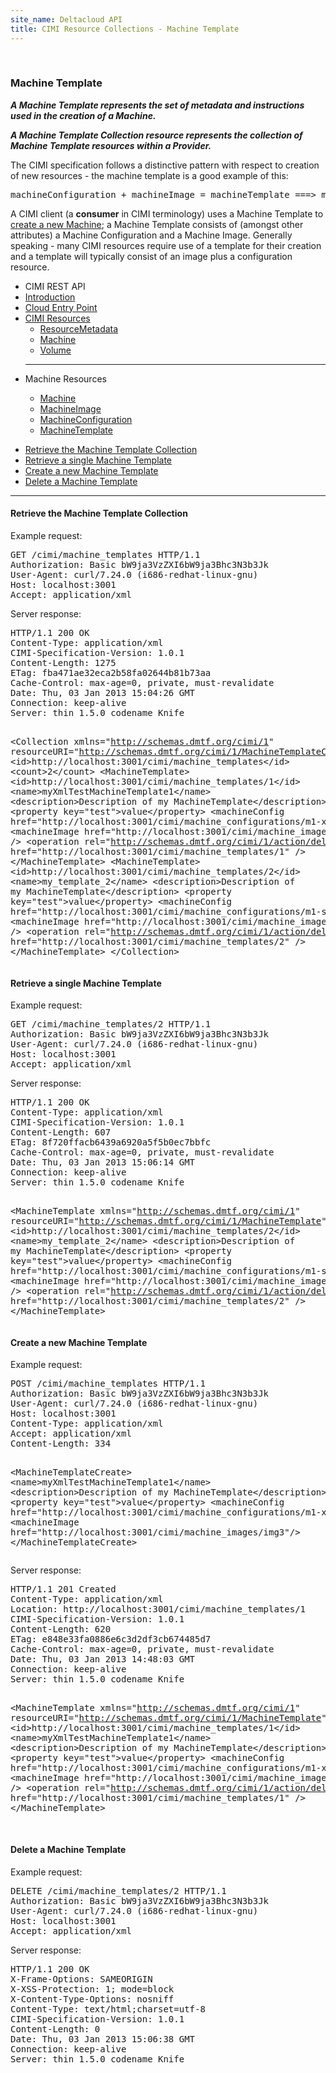 ```yaml
---
site_name: Deltacloud API
title: CIMI Resource Collections - Machine Template
---
```


<br/>

<div class="row">
  <div class="span9">

<h3 id="cimi-machine-template">Machine Template</h3>
<p>
<strong><em>
A Machine Template represents the set of metadata and instructions used in the creation of a Machine.

A Machine Template Collection resource represents the collection of Machine Template resources within
a Provider.
</em></strong>
</p>

<p>
The CIMI specification follows a distinctive pattern with respect to creation of new resources - the machine template is a good example of this:
</p>

<pre>
machineConfiguration + machineImage = machineTemplate ===> machine
</pre>

<p>
A CIMI client (a <strong>consumer</strong> in CIMI terminology) uses a Machine Template to <a href="/cimi-rest-collections.html#create-machine"> create a new Machine</a>; a Machine Template consists of (amongst other attributes) a Machine Configuration and a Machine Image. Generally speaking - many CIMI resources require use of a template for their creation and a template will typically consist of an image plus a configuration resource.
</p>

  </div>
  <div class="span3">

<ul class="nav nav-list well">
  <li class="nav-header">
    CIMI REST API
  </li>
  <li><a href="/cimi-rest.html">Introduction</a></li>
  <li><a href="/cimi-rest/cimi-rest-entry-point.html">Cloud Entry Point</a></li>
  <li class="dropdown">
    <a href="#" class="dropdown-toggle" data-toggle="dropdown">
      CIMI Resources
      <b class="caret"></b>
    </a>
    <ul class="dropdown-menu">
      <li><a href="/cimi-rest/cimi-rest-resource-metadata.html">ResourceMetadata</a></li>
      <li><a href="/cimi-rest/cimi-rest-collections.html">Machine</a></li>
      <li><a href="/cimi-rest/cimi-rest-volumes.html">Volume</a></li>
    </ul>
  </li>
  <hr/>
  <li class="nav-header">
    Machine Resources
  </li>
  <ul class="nav nav-list">
    <li><a href="/cimi-rest/cimi-rest-collections.html">Machine</a></li>
    <li><a href="/cimi-rest/cimi-rest-machine-images.html">MachineImage</a></li>
    <li><a href="/cimi-rest/cimi-rest-machine-configs.html">MachineConfiguration</a></li>
    <li class="active"><a href="/cimi-rest/cimi-rest-machine-templates.html">MachineTemplate</a></li>
  </ul>

</ul>

  </div>

</div>

<ul class="nav nav-pills">
  <li class="active"><a href="#template-collection" data-toggle="tab">Retrieve the Machine Template Collection</a></li>
  <li><a href="#single-template" data-toggle="tab">Retrieve a single Machine Template</a></li>
  <li><a href="#create-template" data-toggle="tab">Create a new Machine Template</a></li>
  <li><a href="#delete-template" data-toggle="tab">Delete a Machine Template</a></li>
</ul>

<hr>

<div class="tab-content">
  <div class="tab-pane active" id="template-collection">

<h4>Retrieve the Machine Template Collection</h4>
<p>Example request:</p>
<pre>
GET /cimi/machine_templates HTTP/1.1
Authorization: Basic bW9ja3VzZXI6bW9ja3Bhc3N3b3Jk
User-Agent: curl/7.24.0 (i686-redhat-linux-gnu)
Host: localhost:3001
Accept: application/xml
</pre>

<p>Server response:</p>
<pre>
HTTP/1.1 200 OK
Content-Type: application/xml
CIMI-Specification-Version: 1.0.1
Content-Length: 1275
ETag: fba471ae32eca2b58fa02644b81b73aa
Cache-Control: max-age=0, private, must-revalidate
Date: Thu, 03 Jan 2013 15:04:26 GMT
Connection: keep-alive
Server: thin 1.5.0 codename Knife

&lt;Collection xmlns="http://schemas.dmtf.org/cimi/1"
          resourceURI="http://schemas.dmtf.org/cimi/1/MachineTemplateCollection"&gt;
  &lt;id&gt;http://localhost:3001/cimi/machine_templates&lt;/id&gt;
  &lt;count&gt;2&lt;/count&gt;
  &lt;MachineTemplate&gt;
    &lt;id&gt;http://localhost:3001/cimi/machine_templates/1&lt;/id&gt;
    &lt;name&gt;myXmlTestMachineTemplate1&lt;/name&gt;
    &lt;description&gt;Description of my MachineTemplate&lt;/description&gt;
    &lt;property key="test"&gt;value&lt;/property&gt;
    &lt;machineConfig href="http://localhost:3001/cimi/machine_configurations/m1-xlarge" /&gt;
    &lt;machineImage href="http://localhost:3001/cimi/machine_images/img3" /&gt;
    &lt;operation rel="http://schemas.dmtf.org/cimi/1/action/delete"
          href="http://localhost:3001/cimi/machine_templates/1" /&gt;
  &lt;/MachineTemplate&gt;
  &lt;MachineTemplate&gt;
    &lt;id&gt;http://localhost:3001/cimi/machine_templates/2&lt;/id&gt;
    &lt;name&gt;my_template_2&lt;/name&gt;
    &lt;description&gt;Description of my MachineTemplate&lt;/description&gt;
    &lt;property key="test"&gt;value&lt;/property&gt;
    &lt;machineConfig href="http://localhost:3001/cimi/machine_configurations/m1-small" /&gt;
    &lt;machineImage href="http://localhost:3001/cimi/machine_images/img1" /&gt;
    &lt;operation rel="http://schemas.dmtf.org/cimi/1/action/delete"
          href="http://localhost:3001/cimi/machine_templates/2" /&gt;
  &lt;/MachineTemplate&gt;
&lt;/Collection&gt;
</pre>
  </div>

  <div class="tab-pane" id="single-template">

<h4>Retrieve a single Machine Template</h4>
<p>Example request:</p>
<pre>
GET /cimi/machine_templates/2 HTTP/1.1
Authorization: Basic bW9ja3VzZXI6bW9ja3Bhc3N3b3Jk
User-Agent: curl/7.24.0 (i686-redhat-linux-gnu)
Host: localhost:3001
Accept: application/xml
</pre>

<p>Server response:</p>
<pre>
HTTP/1.1 200 OK
Content-Type: application/xml
CIMI-Specification-Version: 1.0.1
Content-Length: 607
ETag: 8f720ffacb6439a6920a5f5b0ec7bbfc
Cache-Control: max-age=0, private, must-revalidate
Date: Thu, 03 Jan 2013 15:06:14 GMT
Connection: keep-alive
Server: thin 1.5.0 codename Knife

&lt;MachineTemplate xmlns="http://schemas.dmtf.org/cimi/1"
          resourceURI="http://schemas.dmtf.org/cimi/1/MachineTemplate"&gt;
  &lt;id&gt;http://localhost:3001/cimi/machine_templates/2&lt;/id&gt;
  &lt;name&gt;my_template_2&lt;/name&gt;
  &lt;description&gt;Description of my MachineTemplate&lt;/description&gt;
  &lt;property key="test"&gt;value&lt;/property&gt;
  &lt;machineConfig href="http://localhost:3001/cimi/machine_configurations/m1-small" /&gt;
  &lt;machineImage href="http://localhost:3001/cimi/machine_images/img1" /&gt;
  &lt;operation rel="http://schemas.dmtf.org/cimi/1/action/delete"
          href="http://localhost:3001/cimi/machine_templates/2" /&gt;
&lt;/MachineTemplate&gt;
</pre>
  </div>

  <div class="tab-pane" id="create-template">

<h4>Create a new Machine Template</h4>
<p>Example request:</p>
<pre>
POST /cimi/machine_templates HTTP/1.1
Authorization: Basic bW9ja3VzZXI6bW9ja3Bhc3N3b3Jk
User-Agent: curl/7.24.0 (i686-redhat-linux-gnu)
Host: localhost:3001
Content-Type: application/xml
Accept: application/xml
Content-Length: 334

&lt;MachineTemplateCreate&gt;
  &lt;name&gt;myXmlTestMachineTemplate1&lt;/name&gt;
  &lt;description&gt;Description of my MachineTemplate&lt;/description&gt;
  &lt;property key="test"&gt;value&lt;/property&gt;
  &lt;machineConfig href="http://localhost:3001/cimi/machine_configurations/m1-xlarge"/&gt;
  &lt;machineImage href="http://localhost:3001/cimi/machine_images/img3"/&gt;
&lt;/MachineTemplateCreate&gt;
</pre>

<p>Server response:</p>
<pre>
HTTP/1.1 201 Created
Content-Type: application/xml
Location: http://localhost:3001/cimi/machine_templates/1
CIMI-Specification-Version: 1.0.1
Content-Length: 620
ETag: e848e33fa0886e6c3d2df3cb674485d7
Cache-Control: max-age=0, private, must-revalidate
Date: Thu, 03 Jan 2013 14:48:03 GMT
Connection: keep-alive
Server: thin 1.5.0 codename Knife

&lt;MachineTemplate xmlns="http://schemas.dmtf.org/cimi/1" resourceURI="http://schemas.dmtf.org/cimi/1/MachineTemplate"&gt;
  &lt;id&gt;http://localhost:3001/cimi/machine_templates/1&lt;/id&gt;
  &lt;name&gt;myXmlTestMachineTemplate1&lt;/name&gt;
  &lt;description&gt;Description of my MachineTemplate&lt;/description&gt;
  &lt;property key="test"&gt;value&lt;/property&gt;
  &lt;machineConfig href="http://localhost:3001/cimi/machine_configurations/m1-xlarge" /&gt;
  &lt;machineImage href="http://localhost:3001/cimi/machine_images/img3" /&gt;
  &lt;operation rel="http://schemas.dmtf.org/cimi/1/action/delete" href="http://localhost:3001/cimi/machine_templates/1" /&gt;
&lt;/MachineTemplate&gt;

</pre>
  </div>

  <div class="tab-pane" id="delete-template">

<h4>Delete a Machine Template</h4>
<p>Example request:</p>
<pre>
DELETE /cimi/machine_templates/2 HTTP/1.1
Authorization: Basic bW9ja3VzZXI6bW9ja3Bhc3N3b3Jk
User-Agent: curl/7.24.0 (i686-redhat-linux-gnu)
Host: localhost:3001
Accept: application/xml
</pre>

<p>Server response:</p>
<pre>
HTTP/1.1 200 OK
X-Frame-Options: SAMEORIGIN
X-XSS-Protection: 1; mode=block
X-Content-Type-Options: nosniff
Content-Type: text/html;charset=utf-8
CIMI-Specification-Version: 1.0.1
Content-Length: 0
Date: Thu, 03 Jan 2013 15:06:38 GMT
Connection: keep-alive
Server: thin 1.5.0 codename Knife
</pre>
  </div>
</div>

